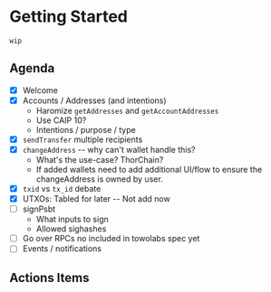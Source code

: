 # Getting Started

`wip`

## Agenda

- [x] Welcome
- [x] Accounts / Addresses (and intentions)
  - Haromize `getAddresses` and `getAccountAddresses`
  - Use CAIP 10?
  - Intentions / purpose / type
- [x] `sendTransfer` multiple recipients
- [x] `changeAddress` -- why can't wallet handle this?
  - What's the use-case? ThorChain?
  - If added wallets need to add additional UI/flow to ensure the changeAddress is owned by user.
- [x] `txid` vs `tx_id` debate
- [x] UTXOs: Tabled for later -- Not add now
- [ ] signPsbt
  - What inputs to sign
  - Allowed sighashes
- [ ] Go over RPCs no included in towolabs spec yet
- [ ] Events / notifications

## Actions Items
